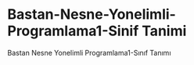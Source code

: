 # Bastan-Nesne-Yonelimli-Programlama1-Sinif Tanimi
Bastan Nesne  Yonelimli Programlama1-Sınıf Tanımı
